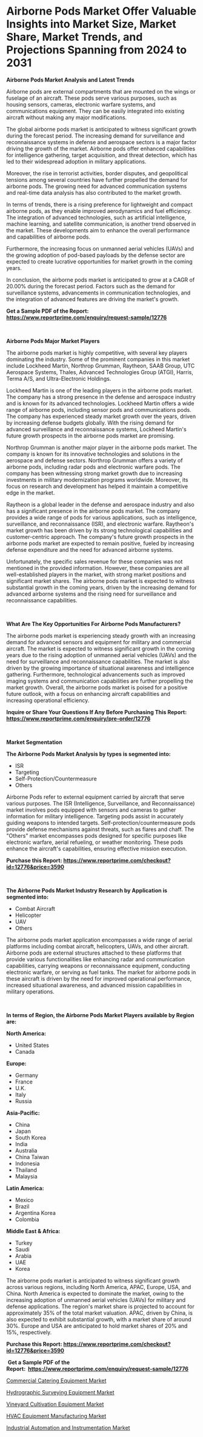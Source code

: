 <p><h1>Airborne Pods Market Offer Valuable Insights into Market Size, Market Share, Market Trends, and Projections Spanning from 2024 to 2031</h1></p><p><strong>Airborne Pods Market Analysis and Latest Trends</strong></p>
<p><p>Airborne pods are external compartments that are mounted on the wings or fuselage of an aircraft. These pods serve various purposes, such as housing sensors, cameras, electronic warfare systems, and communications equipment. They can be easily integrated into existing aircraft without making any major modifications.</p><p>The global airborne pods market is anticipated to witness significant growth during the forecast period. The increasing demand for surveillance and reconnaissance systems in defense and aerospace sectors is a major factor driving the growth of the market. Airborne pods offer enhanced capabilities for intelligence gathering, target acquisition, and threat detection, which has led to their widespread adoption in military applications.</p><p>Moreover, the rise in terrorist activities, border disputes, and geopolitical tensions among several countries have further propelled the demand for airborne pods. The growing need for advanced communication systems and real-time data analysis has also contributed to the market growth.</p><p>In terms of trends, there is a rising preference for lightweight and compact airborne pods, as they enable improved aerodynamics and fuel efficiency. The integration of advanced technologies, such as artificial intelligence, machine learning, and satellite communication, is another trend observed in the market. These developments aim to enhance the overall performance and capabilities of airborne pods.</p><p>Furthermore, the increasing focus on unmanned aerial vehicles (UAVs) and the growing adoption of pod-based payloads by the defense sector are expected to create lucrative opportunities for market growth in the coming years.</p><p>In conclusion, the airborne pods market is anticipated to grow at a CAGR of 20.00% during the forecast period. Factors such as the demand for surveillance systems, advancements in communication technologies, and the integration of advanced features are driving the market's growth.</p></p>
<p><strong>Get a Sample PDF of the Report:&nbsp; <a href="https://www.reportprime.com/enquiry/request-sample/12776">https://www.reportprime.com/enquiry/request-sample/12776</a></strong></p>
<p>&nbsp;</p>
<p><strong>Airborne Pods Major Market Players</strong></p>
<p><p>The airborne pods market is highly competitive, with several key players dominating the industry. Some of the prominent companies in this market include Lockheed Martin, Northrop Grumman, Raytheon, SAAB Group, UTC Aerospace Systems, Thales, Advanced Technologies Group (ATGI), Harris, Terma A/S, and Ultra-Electronic Holdings.</p><p>Lockheed Martin is one of the leading players in the airborne pods market. The company has a strong presence in the defense and aerospace industry and is known for its advanced technologies. Lockheed Martin offers a wide range of airborne pods, including sensor pods and communications pods. The company has experienced steady market growth over the years, driven by increasing defense budgets globally. With the rising demand for advanced surveillance and reconnaissance systems, Lockheed Martin's future growth prospects in the airborne pods market are promising.</p><p>Northrop Grumman is another major player in the airborne pods market. The company is known for its innovative technologies and solutions in the aerospace and defense sectors. Northrop Grumman offers a variety of airborne pods, including radar pods and electronic warfare pods. The company has been witnessing strong market growth due to increasing investments in military modernization programs worldwide. Moreover, its focus on research and development has helped it maintain a competitive edge in the market.</p><p>Raytheon is a global leader in the defense and aerospace industry and also has a significant presence in the airborne pods market. The company provides a wide range of pods for various applications, such as intelligence, surveillance, and reconnaissance (ISR), and electronic warfare. Raytheon's market growth has been driven by its strong technological capabilities and customer-centric approach. The company's future growth prospects in the airborne pods market are expected to remain positive, fueled by increasing defense expenditure and the need for advanced airborne systems.</p><p>Unfortunately, the specific sales revenue for these companies was not mentioned in the provided information. However, these companies are all well-established players in the market, with strong market positions and significant market shares. The airborne pods market is expected to witness substantial growth in the coming years, driven by the increasing demand for advanced airborne systems and the rising need for surveillance and reconnaissance capabilities.</p></p>
<p>&nbsp;</p>
<p><strong>What Are The Key Opportunities For Airborne Pods Manufacturers?</strong></p>
<p><p>The airborne pods market is experiencing steady growth with an increasing demand for advanced sensors and equipment for military and commercial aircraft. The market is expected to witness significant growth in the coming years due to the rising adoption of unmanned aerial vehicles (UAVs) and the need for surveillance and reconnaissance capabilities. The market is also driven by the growing importance of situational awareness and intelligence gathering. Furthermore, technological advancements such as improved imaging systems and communication capabilities are further propelling the market growth. Overall, the airborne pods market is poised for a positive future outlook, with a focus on enhancing aircraft capabilities and increasing operational efficiency.</p></p>
<p><strong>Inquire or Share Your Questions If Any Before Purchasing This Report: <a href="https://www.reportprime.com/enquiry/pre-order/12776">https://www.reportprime.com/enquiry/pre-order/12776</a></strong></p>
<p>&nbsp;</p>
<p><strong>Market Segmentation</strong></p>
<p><strong>The Airborne Pods Market Analysis by types is segmented into:</strong></p>
<p><ul><li>ISR</li><li>Targeting</li><li>Self-Protection/Countermeasure</li><li>Others</li></ul></p>
<p><p>Airborne Pods refer to external equipment carried by aircraft that serve various purposes. The ISR (Intelligence, Surveillance, and Reconnaissance) market involves pods equipped with sensors and cameras to gather information for military intelligence. Targeting pods assist in accurately guiding weapons to intended targets. Self-protection/countermeasure pods provide defense mechanisms against threats, such as flares and chaff. The "Others" market encompasses pods designed for specific purposes like electronic warfare, aerial refueling, or weather monitoring. These pods enhance the aircraft's capabilities, ensuring effective mission execution.</p></p>
<p><strong>Purchase this Report:&nbsp;<a href="https://www.reportprime.com/checkout?id=12776&price=3590">https://www.reportprime.com/checkout?id=12776&price=3590</a></strong></p>
<p>&nbsp;</p>
<p><strong>The Airborne Pods Market Industry Research by Application is segmented into:</strong></p>
<p><ul><li>Combat Aircraft</li><li>Helicopter</li><li>UAV</li><li>Others</li></ul></p>
<p><p>The airborne pods market application encompasses a wide range of aerial platforms including combat aircraft, helicopters, UAVs, and other aircraft. Airborne pods are external structures attached to these platforms that provide various functionalities like enhancing radar and communication capabilities, carrying weapons or reconnaissance equipment, conducting electronic warfare, or serving as fuel tanks. The market for airborne pods in these aircraft is driven by the need for improved operational performance, increased situational awareness, and advanced mission capabilities in military operations.</p></p>
<p>&nbsp;</p>
<p><strong>In terms of Region, the Airborne Pods Market Players available by Region are:</strong></p>
<p>
    <p> <strong> North America: </strong>
        <ul>
            <li>United States</li>
            <li>Canada</li>
        </ul>
        </p> 
    <p> <strong> Europe: </strong>
        <ul>
            <li>Germany</li>
            <li>France</li>
            <li>U.K.</li>
            <li>Italy</li>
            <li>Russia</li>
        </ul>
        </p> 
    <p> <strong> Asia-Pacific: </strong>
        <ul>
            <li>China</li>
            <li>Japan</li>
            <li>South Korea</li>
            <li>India</li>
            <li>Australia</li>
            <li>China Taiwan</li>
            <li>Indonesia</li>
            <li>Thailand</li>
            <li>Malaysia</li>
        </ul>
        </p> 
    <p> <strong> Latin America: </strong>
        <ul>
            <li>Mexico</li>
            <li>Brazil</li>
            <li>Argentina Korea</li>
            <li>Colombia</li>
        </ul>
        </p> 
    <p> <strong> Middle East & Africa: </strong>
        <ul>
            <li>Turkey</li>
            <li>Saudi</li>
            <li>Arabia</li>
            <li>UAE</li>
            <li>Korea</li>
        </ul>
    </p>
    </p>
<p><p>The airborne pods market is anticipated to witness significant growth across various regions, including North America, APAC, Europe, USA, and China. North America is expected to dominate the market, owing to the increasing adoption of unmanned aerial vehicles (UAVs) for military and defense applications. The region's market share is projected to account for approximately 35% of the total market valuation. APAC, driven by China, is also expected to exhibit substantial growth, with a market share of around 30%. Europe and USA are anticipated to hold market shares of 20% and 15%, respectively.</p></p>
<p><strong>Purchase this Report: <a href="https://www.reportprime.com/checkout?id=12776&price=3590">https://www.reportprime.com/checkout?id=12776&price=3590</a></strong></p>
<p>&nbsp;<strong>Get a Sample PDF of the Report:&nbsp;&nbsp;<a href="https://www.reportprime.com/enquiry/request-sample/12776">https://www.reportprime.com/enquiry/request-sample/12776</a></strong></p>
<p><strong></strong></p>
<p><p><a href="https://github.com/changoleonlaverguenzanoexiste/Market-Research-Report-List-1/blob/main/commercial-catering-equipment-market.md">Commercial Catering Equipment Market</a></p><p><a href="https://github.com/wwwkeltoum/Market-Research-Report-List-1/blob/main/hydrographic-surveying-equipment-market.md">Hydrographic Surveying Equipment Market</a></p><p><a href="https://github.com/mharielmesa/Market-Research-Report-List-1/blob/main/vineyard-cultivation-equipment-market.md">Vineyard Cultivation Equipment Market</a></p><p><a href="https://github.com/nicoletavirag/Market-Research-Report-List-1/blob/main/hvac-equipment-manufacturing-market.md">HVAC Equipment Manufacturing Market</a></p><p><a href="https://github.com/zeberleansnyderallisonwjfli/Market-Research-Report-List-1/blob/main/industrial-automation-and-instrumentation-market.md">Industrial Automation and Instrumentation Market</a></p></p>